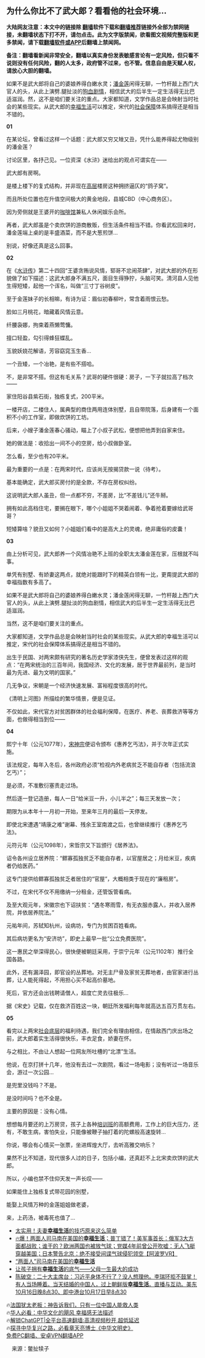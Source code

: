  <!-- 面包屑导航 --> <h2>为什么你比不了武大郎？看看他的社会环境…</h2> <p class="notice"><b>大陆网友注意：本文中的链接除 <a href="https://github.com/bannedbook/fanqiang" >翻墙</a>软件下载和<a href="https://github.com/killgcd/justmysocks/blob/master/README.md">翻墙推荐</a>链接外全部为禁网链接，未翻墙状态下打不开，请勿点击。此为文字版禁闻，欲看图文视频完整版和更多禁闻，请下载<a href="https://github.com/bannedbook/fanqiang">翻墙软件或APP</a>后翻墙上禁闻网。</p><p>备注：翻墙看新闻非常安全，翻墙以真实身份发表敏感言论有一定风险，但只看不说则没有任何风险，翻的人太多，政府管不过来，也不管。信息自由是天赋人权，请放心大胆的翻墙。</b></p>  <div class="entry"> <p id="summary">如果不是武大郎将自己的婆娘养得白嫩水灵；<a href="https://www.bannedbook.org/bnews/tag/%e6%bd%98%e9%87%91%e8%8e%b2/" class="st_tag internal_tag" rel="tag" title="标签 潘金莲 下的日志">潘金莲</a>闲得无聊，一竹杆敲上西门大官人的头，从此上演劈.腿扯淡的<a href="https://www.bannedbook.org/bnews/tag/%E7%8B%97%E8%A1%80%E5%89%A7%E6%83%85/" class="st_tag internal_tag" rel="tag" title="标签 狗血剧情 下的日志">狗血剧情</a>，相信武大的后半生一定生活得无比巴适滋润。然，这不是咱们要关注的重点。大家都知道，文学作品总是会映射当时社会的某些现实。从武大郎的<a href="https://www.bannedbook.org/bnews/tag/%E5%B9%B8%E7%A6%8F%E7%94%9F%E6%B4%BB/" class="st_tag internal_tag" rel="tag" title="标签 幸福生活 下的日志">幸福生活</a>可以推定，宋代的<a href="https://www.bannedbook.org/bnews/tag/%E7%A4%BE%E4%BC%9A%E4%BF%9D%E9%9A%9C/" class="st_tag internal_tag" rel="tag" title="标签 社会保障 下的日志">社会保障</a>体系搞得还是相当不错的。</p> <p id="conimg"><strong>01</strong></p> <p>在某论坛，曾看过这样一个话题：武大郎又穷又矬又丑，凭什么能养得起尤物级别的潘金莲？</p> <p>讨论区里，各抒己见。一位资深《水浒》迷给出的观点可谓实在——</p> <p>武大郎有房啊。</p> <p>是楼上楼下的复式结构，并非现在<span class='wp_keywordlink_affiliate'><a href="https://www.bannedbook.org/bnews/ccpdope/" title="中共高层内幕" target="_blank">高层</a></span>楼房这种拥挤逼仄的“鸽子窝”。</p> <p>而且所处位置也在升值空间极大的黄金地段，县城CBD（中心商务区）。</p> <p>因为旁侧就是王婆开的<a href="https://www.bannedbook.org/bnews/tag/%E5%92%96%E5%95%A1%E9%A6%86/" class="st_tag internal_tag" rel="tag" title="标签 咖啡馆 下的日志">咖啡馆</a>兼私人休闲娱乐会所。</p> <p>再者，武大郎虽是个卖炊饼的游商散贩，但生活条件相当不错。你看武松回来时，潘金莲端上桌的是丰盛酒菜，而不是大葱煎饼…</p> <p>别说，好像还真是这么回事。</p> <p><strong>02</strong></p> <p>在《<a href="https://www.bannedbook.org/bnews/tag/%E6%B0%B4%E6%B5%92%E4%BC%A0/" class="st_tag internal_tag" rel="tag" title="标签 水浒传 下的日志">水浒传</a>》第二十四回“王婆贪贿说风情，郓哥不忿闹茶肆”，对武大郎的外在形貌做了如下描述：这武大郎身不满五尺，面目生得狰狞，头脑可笑。清河县人见他生得短矮，起他一个诨名，叫做“三寸丁谷树皮”。</p> <p>至于金莲妹子的长相嘛，有诗为证：眉似初春柳叶，常含着雨恨云愁。</p> <p>脸如三月桃花，暗藏着风情云意。</p> <p>纤腰袅娜，拘束着燕懒莺慵。</p> <p>擅口轻盈，勾引得蜂狂蝶乱。</p> <p>玉貌妖娆花解语，芳容窈窕玉生香…</p> <p>一个丑矮，一个冶艳，是有些不搭哈。</p>  <p>不，是非常不搭。但这有毛关系？武哥的硬件很硬：房子，一下子就拉高了档次——</p> <p>家住阳谷县紫石街，独栋复式，200平米。</p> <p>一楼开店，二楼住人，属典型的商住两用连体别墅，且自带院落，后身建有一个面积不小的工作室，即做炊饼的工坊。</p> <p>后来，小嫂子潘金莲春心骚动，瞄上了小叔子武松，便想把他弄到自家来住。</p> <p>她的做法是：收拾出一间不小的空房，给小叔做卧室。</p> <p>怎么看，至少也有20平米。</p> <p>最为重要的一点是：在两宋时代，应该尚无按揭贷款一说（待考）。</p> <p>基本能确定，武大郎买房付的是全款，不存在房权纠纷。</p> <p>这说明武大郎人虽丑，但一点都不穷，不差房，比“不差钱儿”还牛掰。</p> <p>拥有如此高档住宅，要搁在眼下，哪个小姐姐不哭着闹着、争着抢着要嫁给武哥哥？</p> <p>短矮算啥？貌丑又如何？小姐姐们看中的是高大上的灵魂，绝非庸俗的皮囊！</p> <p><strong>03</strong></p> <p>由上分析可见，武大郎养一个风情冶艳不上班的全职太太潘金莲在家，压根就不叫事。</p> <p>单凭有别墅、有娇妻这两点，就绝对能跟时下的精英白领有一比，更甭提武大郎的幸福指数有多高了。</p> <p>如果不是武大郎将自己的婆娘养得白嫩水灵；潘金莲闲得无聊，一竹杆敲上西门大官人的头，从此上演劈.腿扯淡的狗血剧情，相信武大的后半生一定生活得无比巴适滋润。</p> <p>当然，这不是咱们要关注的重点。</p> <p>大家都知道，文学作品总是会映射当时社会的某些现实。从武大郎的幸福生活可以推定，宋代的社会保障体系搞得还是相当不错的。</p> <p>出生于民国、对两宋颇有研究的著名历史学家漆侠先生，便曾发表过这样的观点：“在两宋统治的三百年间，我国经济、文化的发展，居于世界最前列，是当时最为先进、最为文明的国家。”</p>  <p>几无争议，宋朝是一个经济快速发展、富裕程度很高的时代。</p> <p>《清明上河图》所描绘的繁华情景，便是见证。</p> <p>不仅如此，宋代官方对贫困群体的社会福利保障，在医疗、养老、丧葬救济等等方面，也做得相当到位——</p> <p><strong>04</strong></p> <p>熙宁十年（公元1077年），<a href="https://www.bannedbook.org/bnews/tag/%E5%AE%8B%E7%A5%9E%E5%AE%97/" class="st_tag internal_tag" rel="tag" title="标签 宋神宗 下的日志">宋神宗</a>便诏令颁布《惠养乞丐法》，并于次年正式实施。</p> <p>该法规定，每年入冬后，各州政府必须“检视内外老病贫乏不能自存者（包括流浪乞丐）”；</p> <p>是必须，不准敷衍塞责走过场。</p> <p>然后逐一登记造册，每人一日“给米豆一升，小儿半之”；每三天发放一次；</p> <p>期限为从本年十一月初一开始，至来年三月的最后一天停发。</p> <p>即使北宋遭遇“靖康之难”谢幕、残余王室南渡之后，也曾继续推行《惠养乞丐法》。</p> <p>元符元年（公元1098年），宋哲宗又下旨颁行《居养法》。</p> <p>诏令各州设立居养院：“鳏寡孤独贫乏不能自存者，以官屋居之；月给米豆，疾病者仍给医药。”</p> <p>这专门提供给鳏寡孤独贫乏者居住的“官屋”，大概相类于现在的“廉租房”。</p> <p>不过，在宋代不仅不用缴纳一分租金，还管饭管看病。</p> <p>及至大观元年，宋徽宗也下诏扶贫：“遇冬寒雨雪，有无衣服赤露人，并收入居养院，并依居养院法。”</p> <p>元祐年间，苏轼知杭州，设病坊，专门为贫困百姓看病。</p> <p>其后病坊更名为“安济坊”，即史上最早一批“公立免费医院”。</p> <p>这一惠民之举深得民心，很快便被朝廷采用，于崇宁元年（公元1102年）推行全国各路。</p>  <p>此外，还有漏泽园，即官设的丛葬地。对无主尸骨及家贫无葬地者，由官家进行丛葬，让人能死得起，不用担心买不起高价墓地。</p> <p>死后，官方还会出钱聘请僧人，超度亡灵去往极乐…</p> <p>据《宋史》记载，仅在救济百姓这一块，朝廷所发福利每年就高达五百万贯左右。</p> <p><strong>05</strong></p> <p>看完以上两宋<a href="https://www.bannedbook.org/bnews/tag/%E7%A4%BE%E4%BC%9A%E5%BA%95%E5%B1%82/" class="st_tag internal_tag" rel="tag" title="标签 社会底层 下的日志">社会底层</a>的福利待遇，我们完全有理由相信，在情敌西门庆出场之前，武大郎着实生活得很快乐，丰衣足食，娇妻在怀。</p> <p>与之相比，不由让人想起一位网友所吐槽的“北漂”生活。</p> <p>他说，在京打拼十几年，他没有去过一次剧院，看过一场电影；没有听过一场音乐会，游过一次公园…</p> <p>是兜里没钱吗？不是。</p> <p>是没时间吗？也不全是。</p> <p>主要的原因是：没有心情。</p> <p>想想每月要还的上万房贷，孩子上各种<a href="https://www.bannedbook.org/bnews/tag/%E5%9F%B9%E8%AE%AD%E7%8F%AD/" class="st_tag internal_tag" rel="tag" title="标签 培训班 下的日志">培训班</a>的高额费用，工作上的巨大压力，还有，不敢生病，害怕失业，只能像被鞭子抽打着的陀螺般高速旋转…</p> <p>你说，哪会有心情买一张票，坐进辉煌大厅，去听高雅交响乐？</p> <p>果然不比不知道，现代很多人过的日子，包括小编，还真赶不上北宋卖炊饼的武大郎。</p> <p>所以，小编也禁不住仰天发一声长叹——</p> <p>如果能住上独栋复式带花园的别墅，</p> <p>能娶上风情万种的金莲姐姐做老婆，</p> <p>来，上药汤，被毒死也值了…</p> <!--<div id="taboola-mid-1"></div>--><ul class='op-related-articles' title='相关阅读'> <li><a href='https://www.bannedbook.org/bnews/baitai/20230218/1850378.html' target='_blank'>太实用！夫妻<b>幸福生活</b>的技巧原来这么简单</a></li> <li><a href='https://www.bannedbook.org/bnews/bannedvideo/20230216/1849304.html' target='_blank'>🔥爆！两面人司马南在美国的<b>幸福生活</b>；普丁错了！美军事首长：俄军3大方面都战败；谁干的？欧洲两国也被放气球；党媒4年前曾公开吹嘘：无人飞艇穿越美国；日本警告北京：绝不接受间谍气球侵犯领空【阿波罗VR】</a></li> <li><a href='https://www.bannedbook.org/bnews/topimagenews/20230215/1848735.html' target='_blank'>“两面人”司马南在美国的<b>幸福生活</b></a></li> <li><a href='https://www.bannedbook.org/bnews/lifebaike/20221103/1806001.html' target='_blank'>让孩子拥有<b>幸福生活</b>的底气——父母一生最大的成功</a></li> <li><a href='https://www.bannedbook.org/bnews/sohnews/20221017/1798187.html' target='_blank'>陈破空：二十大主席台：习近平身体不行了？没人想理他。李瑞环拒不鼓掌！有人当场睡着。当天结婚的中国人，过上朝鲜版<b>幸福生活</b>。直播与互动。美东10月16日晚8点30、即中港台10月17日早8点30</a></li> </ul> <p class="texttj"> 🔥<a href="https://www.bannedbook.org/bnews/ssgc/20230219/1850782.html" target="_blank">法国犹太老板：神告诉我们，只有一位中国人能救人类</a><br/> 🔥<a href="https://www.bannedbook.org/bnews/comments/20220220/1694796.html" target="_blank">华人必看：中华文化的飓风 幸福感无法描述</a><br/> 🔥<a href="https://github.com/bannedbook/fanqiang/wiki/V2ray%E6%9C%BA%E5%9C%BA" target="_blank">解锁ChatGPT|全平台高速翻墙:高清视频秒开,超低延迟</a><br/> 🔥<a href="https://www.bannedbook.org/bnews/comments/20220808/1768773.html" target="_blank">探寻中华复兴之路，必看章天亮博士《中华文明史》</a><br/> <a href="https://github.com/bannedbook/fanqiang/wiki/%E7%A6%81%E9%97%BB%E7%BD%91%E5%AE%89%E5%8D%93%E7%BF%BB%E5%A2%99%E6%96%B0%E9%97%BBAPP" target="_blank">免费PC翻墙、安卓VPN翻墙APP</a><br/> </p> <p class="src-info">　来源：鳖扯犊子 </p><a name='sharetosocial'></a> <div style="margin-bottom:5px;padding-bottom:5px;clear:both"> <div id="archive-pix-1" class="banner-ads"> <!-- AuctionX Display platform tag START --> <div id="27602x728x90x621x_ADSLOT1" clicktrack="%%CLICK_URL_ESC%%"></div>  <!-- AuctionX Display platform tag END --> </div> <div id="archive-pix-2" class="banner-ads"> <!-- AuctionX Display platform tag START --> <div id="27556x300x250x621x_ADSLOT1" clicktrack="%%CLICK_URL_ESC%%" style="margin:0 auto;text-align:center"></div>  <!-- AuctionX Display platform tag END --> </div> </div>  <div id="archive-pix-1" class="banner-ads"> <!-- AuctionX Display platform tag START --> <div id="27603x728x90x621x_ADSLOT1" clicktrack="%%CLICK_URL_ESC%%"></div>  <!-- AuctionX Display platform tag END --> </div> </div><!--END ENTRY--> 